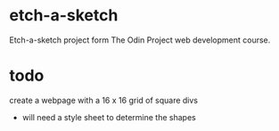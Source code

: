 # etch-a-sketch
Etch-a-sketch project form The Odin Project web development course.

# todo

create a webpage with a 16 x 16 grid of square divs
- will need a style sheet to determine the shapes